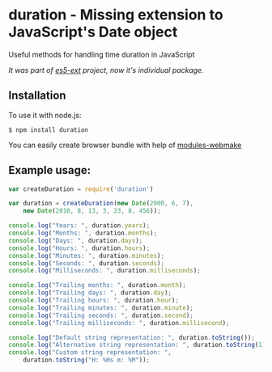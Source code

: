 # duration - Missing extension to JavaScript's Date object

Useful methods for handling time duration in JavaScript

_It was part of [es5-ext](https://github.com/medikoo/es5-ext) project, now it's individual package._

## Installation

To use it with node.js:

	$ npm install duration

You can easily create browser bundle with help of [modules-webmake](https://github.com/medikoo/modules-webmake)

## Example usage:

```javascript
var createDuration = require('duration')

var duration = createDuration(new Date(2000, 6, 7),
	new Date(2010, 8, 13, 3, 23, 8, 456));

console.log("Years: ", duration.years);
console.log("Months: ", duration.months);
console.log("Days: ", duration.days);
console.log("Hours: ", duration.hours);
console.log("Minutes: ", duration.minutes);
console.log("Seconds: ", duration.seconds);
console.log("Milliseconds: ", duration.milliseconds);

console.log("Trailing months: ", duration.month);
console.log("Trailing days: ", duration.day);
console.log("Trailing hours: ", duration.hour);
console.log("Trailing minutes: ", duration.minute);
console.log("Trailing seconds: ", duration.second);
console.log("Trailing milliseconds: ", duration.millisecond);

console.log("Default string representation: ", duration.toString());
console.log("Alternative string representation: ", duration.toString(1));
console.log("Custom string representation: ",
	duration.toString("H: %Hs m: %M"));
```
